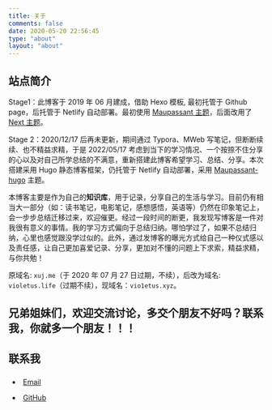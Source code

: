 ```yaml
---
title: 关于
comments: false
date: 2020-05-20 22:56:45
type: "about"
layout: "about"
---
```


## 站点简介

Stage1：此博客于 2019 年 06 月建成，借助 Hexo 模板, 最初托管于 Github page，后托管于 Netlify 自动部署。最初使用 [Maupassant 主题](https://www.haomwei.com/technology/maupassant-hexo.html)，后面改用了 [Next 主题](https://github.com/theme-next/hexo-theme-next)。

Stage 2：2020/12/17 后再未更新，期间通过 Typora、MWeb 写笔记，但断断续续、也不精益求精，于是 2022/05/17 考虑到当下的学习情况、一个按捺不住分享的心以及对自己所学总结的不满意，重新搭建此博客希望学习、总结、分享。本次搭建采用 Hugo 静态博客框架，仍托管于 Netlify 自动部署，采用 [Maupassant-hugo](https://github.com/flysnow-org/maupassant-hugo) 主题。

本博客主要是作为自己的**知识库**，用于记录，分享自己的生活与学习。目前仍有相当大一部分（如：读书笔记，电影笔记，感想感悟，英语等）仍然在印象笔记上，会一步步总结迁移过来，欢迎催更。经过一段时间的断更，我发现写博客是一件对我很有意义的事情。我的学习方式偏向于总结归纳。哪怕学过了，如果不总结归纳，心里也感觉跟没学过似的。此外，通过发博客的曝光方式给自己一种仪式感以及责任感，让自己更加喜爱记录、分享，更加对不懂的问题上下求索，精益求精，与你共勉！

原域名: `xuj.me`（于 2020 年 07 月 27 日过期，不续），后改为域名: `violetus.life`（过期不续），现域名：`vio1etus.xyz`。

## 兄弟姐妹们，欢迎交流讨论，多交个朋友不好吗？联系我，你就多一个朋友！！！

## 联系我

<html>
<ul>
	<li>
       <div style="padding-top:7px;padding-bottom:7px;padding-left:5px;text-align:left;">
       <i class="fa fa-envelope" aria-hidden="true"></i>
       <a href="mailto:615836359@qq.com">Email</a>
       </div>
	 </li> 
	 <li>
        <div style="padding-top:7px;padding-bottom:7px;padding-left:5px;text-align:left;">
        <i class="fa fa-github" aria-hidden="true"></i>
        <a href="https://github.com/violetu">GitHub</a>
        </div>
	 </li>
</ul>
<html>

